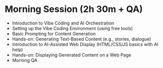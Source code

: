 # Morning Session (2h 30m + QA)

* Introduction to Vibe Coding and AI Orchestration
* Setting up the Vibe Coding Environment (using free tools)
* Basic Prompting for Content Generation
* Hands-on: Generating Text-Based Content (e.g., stories, dialogue)
* Introduction to AI-Assisted Web Display (HTML/CSS/JS basics with AI help)
* Hands-on: Displaying Generated Content on a Web Page
* Morning QA
